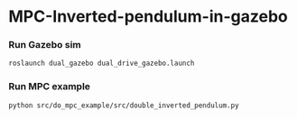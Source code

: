 # MPC-Inverted-pendulum-in-gazebo



### Run Gazebo sim
```bash
roslaunch dual_gazebo dual_drive_gazebo.launch
```

### Run MPC example
```bash
python src/do_mpc_example/src/double_inverted_pendulum.py 
```
